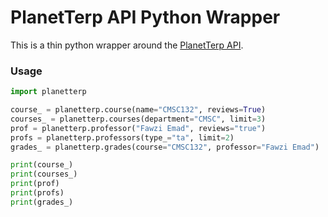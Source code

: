 # PlanetTerp API Python Wrapper

This is a thin python wrapper around the [PlanetTerp API](http://api.planetterp.com/).

### Usage

```python
import planetterp

course_ = planetterp.course(name="CMSC132", reviews=True)
courses_ = planetterp.courses(department="CMSC", limit=3)
prof = planetterp.professor("Fawzi Emad", reviews="true")
profs = planetterp.professors(type_="ta", limit=2)
grades_ = planetterp.grades(course="CMSC132", professor="Fawzi Emad")

print(course_)
print(courses_)
print(prof)
print(profs)
print(grades_)

```
